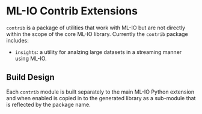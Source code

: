# ML-IO Contrib Extensions

`contrib` is a package of utilities that work with ML-IO but are not directly within the scope of the core ML-IO library. Currently the `contrib` package includes:

* `insights`: a utility for analzing large datasets in a streaming manner using ML-IO.


## Build Design

Each `contrib` module is built separately to the main ML-IO Python extension and when enabled is copied in to the generated library as a sub-module that is reflected by the package name.